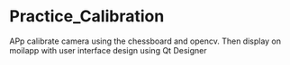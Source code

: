 # Practice_Calibration
  APp calibrate camera using the chessboard and opencv. Then display on moilapp with user interface design using Qt Designer
